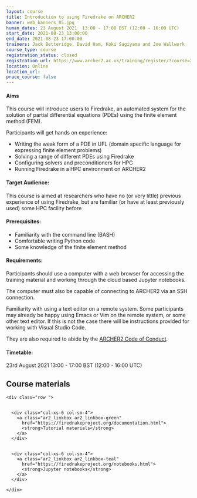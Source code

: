 ```yaml
---
layout: course
title: Introduction to using Firedrake on ARCHER2
banner: web_banners_05.jpg 
human_dates: 23 August 2021  13:00 - 17:00 BST (12:00 - 16:00 UTC)
start_date: 2021-08-23 13:00:00
end_date: 2021-08-23 17:00:00
trainers: Jack Betteridge, David Ham, Koki Sagiyama and Joe Wallwork
course_type: course
registration_status: closed
registration_url: https://www.archer2.ac.uk/training/register/?course=210823-firedrake
location: Online
location_url:
prace_course: false
---
```



#### Aims

This course will introduce users to Firedrake, an automated system for the solution of partial differential equations (PDEs) using the finite element method (FEM).


Participants will get hands on experience:

- Writing the weak form of a PDE in UFL (domain specific language for expressing finite element problems)
- Solving a range of different PDEs using Firedrake
- Configuring solvers and preconditioners for HPC
- Running Firedrake in a HPC environment on ARCHER2


#### Target Audience:

This course is aimed at researchers who have no (or very little)
previous experience of using Firedrake, but are familiar (or have at
least previously used) some HPC facility before

#### Prerequisites:

- Familiarity with the command line (BASH)
- Comfortable writing Python code
- Some knowledge of the finite element method

#### Requirements:

Participants should use a computer with a web browser for accessing the training material and working through the cloud based Jupyter notebooks.

The computer must also be capable of connecting to ARCHER2 via an SSH connection.

Familiarity with using a text editor on a remote system. Some participants may already be happy using Emacs or Vim on the remote system, or some other text editor. If this is not the case there will be instructions provided for working with Visual Studio Code.

They are also required to abide by the [ARCHER2  Code of Conduct](../../../about/policies/code-of-conduct.html).

#### Timetable:

23rd August 2021 13:00 - 17:00 BST (12:00 - 16:00 UTC)




 




<section id="service">



<h2><a name="materials">Course materials</a></h2>



    <div class="row ">	

 		
      <div class="col-xs-6 col-sm-4">
        <a class="ar2_linkbox ar2_linkbox-green" 
          href="https://firedrakeproject.org/documentation.html">
          <strong>Tutorial materials</strong>         
        </a>
      </div>


      <div class="col-xs-6 col-sm-4">
        <a class="ar2_linkbox ar2_linkbox-teal" 
          href="https://firedrakeproject.org/notebooks.html">
          <strong>Jupyter notebooks</strong>         
        </a>
      </div>



<!--  
      <div class="col-xs-6 col-sm-4">
        <a class="ar2_linkbox ar2_linkbox-green" 
          href="https://pad.archer2.ac.uk/p/210823-firedrake">
          <strong>Course Chat</strong>       
        </a>
      </div>
		
 -->
 	</div>
		
		
					


<!-- 		
<h2><a name="videos">Videos</a></h2>

<h3>Session 1</h3>

<div>
	<iframe title="Video" width="560" height="315" src="https://www.youtube.com/embed/xxxxxxxxxxx" frameborder="0" allow="accelerometer; autoplay; encrypted-media; gyroscope; picture-in-picture" allowfullscreen></iframe>
</div>

 -->





<!-- 
<h2><a name="feedback">Feedback</a></h2>


    <div class="row ">	

      <div class="col-xs-6 col-sm-4">
        <a class="ar2_linkbox ar2_linkbox-teal" 

           href="../../feedback/?course=210823-firedrake" 


		>
          <strong>Feedback</strong><br/>
          Please let us know what was great about this course and anything we can improve
        </a>
      </div>
    </div>
		
 -->		

 
</section>


